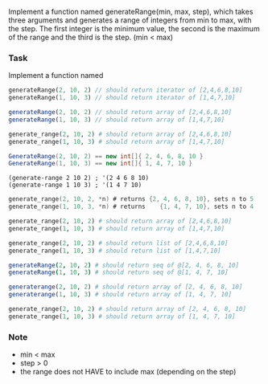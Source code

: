 Implement a function named generateRange(min, max, step), which takes three arguments and generates a range of integers from min to max, with the step. The first integer is the minimum value, the second is the maximum of the range and the third is the step. (min < max)

### Task
Implement a function named

```rust
generateRange(2, 10, 2) // should return iterator of [2,4,6,8,10]
generateRange(1, 10, 3) // should return iterator of [1,4,7,10]
```
```javascript
generateRange(2, 10, 2) // should return array of [2,4,6,8,10]
generateRange(1, 10, 3) // should return array of [1,4,7,10]
```
```elixir
generate_range(2, 10, 2) # should return array of [2,4,6,8,10]
generate_range(1, 10, 3) # should return array of [1,4,7,10]
```
```csharp
GenerateRange(2, 10, 2) == new int[]{ 2, 4, 6, 8, 10 }
GenerateRange(1, 10, 3) == new int[]{ 1, 4, 7, 10 }
```
```racket
(generate-range 2 10 2) ; '(2 4 6 8 10)
(generate-range 1 10 3) ; '(1 4 7 10)
```
```c
generate_range(2, 10, 2, *n) # returns {2, 4, 6, 8, 10}, sets n to 5
generate_range(1, 10, 3, *n) # returns    {1, 4, 7, 10}, sets n to 4
```
```ruby
generate_range(2, 10, 2) # should return array of [2,4,6,8,10]
generate_range(1, 10, 3) # should return array of [1,4,7,10]
```
```python
generate_range(2, 10, 2) # should return list of [2,4,6,8,10]
generate_range(1, 10, 3) # should return list of [1,4,7,10]
```
```nim
generateRange(2, 10, 2) # should return seq of @[2, 4, 6, 8, 10]
generateRange(1, 10, 3) # should return seq of @[1, 4, 7, 10]
```
```julia
generaterange(2, 10, 2) # should return array of [2, 4, 6, 8, 10]
generaterange(1, 10, 3) # should return array of [1, 4, 7, 10]
```
```python
generate_range(2, 10, 2) # should return array of [2, 4, 6, 8, 10]
generate_range(1, 10, 3) # should return array of [1, 4, 7, 10]
```

### Note
- min < max
- step > 0
- the range does not HAVE to include max (depending on the step)

